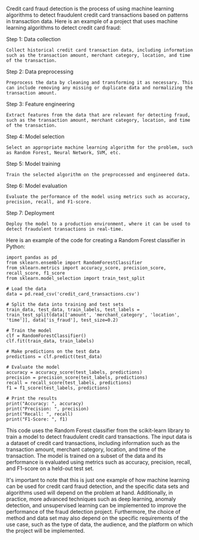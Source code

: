 Credit card fraud detection is the process of using machine learning algorithms to detect fraudulent credit card transactions based on patterns in transaction data. Here is an example of a project that uses machine learning algorithms to detect credit card fraud:

Step 1: Data collection

    Collect historical credit card transaction data, including information such as the transaction amount, merchant category, location, and time of the transaction.

Step 2: Data preprocessing

    Preprocess the data by cleaning and transforming it as necessary. This can include removing any missing or duplicate data and normalizing the transaction amount.

Step 3: Feature engineering

    Extract features from the data that are relevant for detecting fraud, such as the transaction amount, merchant category, location, and time of the transaction.

Step 4: Model selection

    Select an appropriate machine learning algorithm for the problem, such as Random Forest, Neural Network, SVM, etc.

Step 5: Model training

    Train the selected algorithm on the preprocessed and engineered data.

Step 6: Model evaluation

    Evaluate the performance of the model using metrics such as accuracy, precision, recall, and F1-score.

Step 7: Deployment

    Deploy the model to a production environment, where it can be used to detect fraudulent transactions in real-time.

Here is an example of the code for creating a Random Forest classifier in Python:

    import pandas as pd
    from sklearn.ensemble import RandomForestClassifier
    from sklearn.metrics import accuracy_score, precision_score, recall_score, f1_score
    from sklearn.model_selection import train_test_split

    # Load the data
    data = pd.read_csv('credit_card_transactions.csv')

    # Split the data into training and test sets
    train_data, test_data, train_labels, test_labels = train_test_split(data[['amount', 'merchant_category', 'location', 'time']], data['is_fraud'], test_size=0.2)

    # Train the model
    clf = RandomForestClassifier()
    clf.fit(train_data, train_labels)

    # Make predictions on the test data
    predictions = clf.predict(test_data)

    # Evaluate the model
    accuracy = accuracy_score(test_labels, predictions)
    precision = precision_score(test_labels, predictions)
    recall = recall_score(test_labels, predictions)
    f1 = f1_score(test_labels, predictions)

    # Print the results
    print("Accuracy: ", accuracy)
    print("Precision: ", precision)
    print("Recall: ", recall)
    print("F1-Score: ", f1)
    
This code uses the Random Forest classifier from the scikit-learn library to train a model to detect fraudulent credit card transactions. The input data is a dataset of credit card transactions, including information such as the transaction amount, merchant category, location, and time of the transaction. The model is trained on a subset of the data and its performance is evaluated using metrics such as accuracy, precision, recall, and F1-score on a held-out test set.

It's important to note that this is just one example of how machine learning can be used for credit card fraud detection, and the specific data sets and algorithms used will depend on the problem at hand. Additionally, in practice, more advanced techniques such as deep learning, anomaly detection, and unsupervised learning can be implemented to improve the performance of the fraud detection project. Furthermore, the choice of method and data set may also depend on the specific requirements of the use case, such as the type of data, the audience, and the platform on which the project will be implemented.
